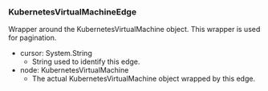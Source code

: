 ### KubernetesVirtualMachineEdge
Wrapper around the KubernetesVirtualMachine object. This wrapper is used for pagination.

- cursor: System.String
  - String used to identify this edge.
- node: KubernetesVirtualMachine
  - The actual KubernetesVirtualMachine object wrapped by this edge.
